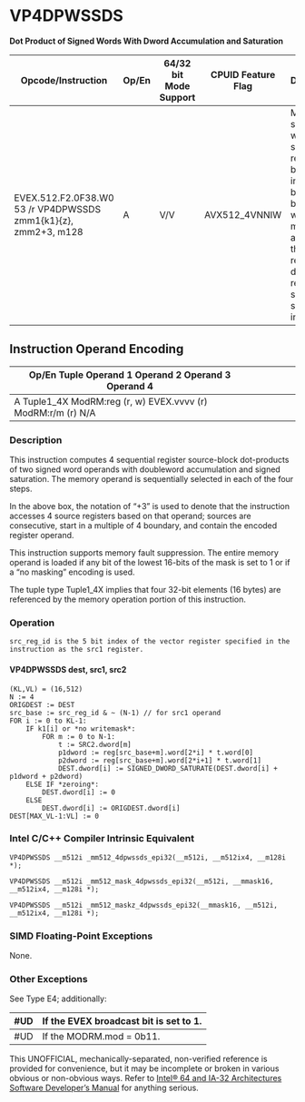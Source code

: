# VP4DPWSSDS

**Dot Product of Signed Words With Dword Accumulation and Saturation**

| Opcode/Instruction                                             | Op/En | 64/32 bit Mode Support | CPUID Feature Flag | Description                                                                                                                                                             |
| -------------------------------------------------------------- | ----- | ---------------------- | ------------------ | ----------------------------------------------------------------------------------------------------------------------------------------------------------------------- |
| EVEX.512.F2.0F38.W0 53 /r VP4DPWSSDS zmm1{k1}{z}, zmm2+3, m128 | A     | V/V                    | AVX512_4VNNIW      | Multiply signed words from source register block indicated by zmm2 by signed words from m128 and accumulate the resulting dword results with signed saturation in zmm1. |

## Instruction Operand Encoding

| Op/En Tuple Operand 1 Operand 2 Operand 3 Operand 4          |     |     |     |     |     |
| ------------------------------------------------------------ | --- | --- | --- | --- | --- |
| A Tuple1_4X ModRM:reg (r, w) EVEX.vvvv (r) ModRM:r/m (r) N/A |     |     |     |     |     |

### Description

This instruction computes 4 sequential register source-block dot-products of two signed word operands with doubleword accumulation and signed saturation. The memory operand is sequentially selected in each of the four steps.

In the above box, the notation of “+3” is used to denote that the instruction accesses 4 source registers based on that operand; sources are consecutive, start in a multiple of 4 boundary, and contain the encoded register operand.

This instruction supports memory fault suppression. The entire memory operand is loaded if any bit of the lowest 16-bits of the mask is set to 1 or if a “no masking” encoding is used.

The tuple type Tuple1_4X implies that four 32-bit elements (16 bytes) are referenced by the memory operation portion of this instruction.

### Operation

```
src_reg_id is the 5 bit index of the vector register specified in the instruction as the src1 register.

```

#### VP4DPWSSDS dest, src1, src2

```
(KL,VL) = (16,512)
N := 4
ORIGDEST := DEST
src_base := src_reg_id & ~ (N-1) // for src1 operand
FOR i := 0 to KL-1:
    IF k1[i] or *no writemask*:
        FOR m := 0 to N-1:
            t := SRC2.dword[m]
            p1dword := reg[src_base+m].word[2*i] * t.word[0]
            p2dword := reg[src_base+m].word[2*i+1] * t.word[1]
            DEST.dword[i] := SIGNED_DWORD_SATURATE(DEST.dword[i] + p1dword + p2dword)
    ELSE IF *zeroing*:
        DEST.dword[i] := 0
    ELSE
        DEST.dword[i] := ORIGDEST.dword[i]
DEST[MAX_VL-1:VL] := 0

```

### Intel C/C++ Compiler Intrinsic Equivalent

```
VP4DPWSSDS __m512i _mm512_4dpwssds_epi32(__m512i, __m512ix4, __m128i *);

```

```
VP4DPWSSDS __m512i _mm512_mask_4dpwssds_epi32(__m512i, __mmask16, __m512ix4, __m128i *);

```

```
VP4DPWSSDS __m512i _mm512_maskz_4dpwssds_epi32(__mmask16, __m512i, __m512ix4, __m128i *);

```

### SIMD Floating-Point Exceptions

None.

### Other Exceptions

See Type E4; additionally:

| #​​​UD | If the EVEX broadcast bit is set to 1. |
| ------ | -------------------------------------- |
| #​​​UD | If the MODRM.mod = 0b11.               |

This UNOFFICIAL, mechanically-separated, non-verified reference is provided for convenience, but it may be
incomplete or broken in various obvious or non-obvious
ways. Refer to [Intel® 64 and IA-32 Architectures Software Developer’s Manual](https://software.intel.com/en-us/download/intel-64-and-ia-32-architectures-sdm-combined-volumes-1-2a-2b-2c-2d-3a-3b-3c-3d-and-4) for anything serious.
